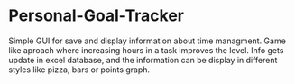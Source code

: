 # Personal-Goal-Tracker
Simple GUI for save and display information about time managment. Game like aproach where increasing hours in a task improves the level. Info gets update in excel database, and the information can be display in different styles like pizza, bars or points graph.
